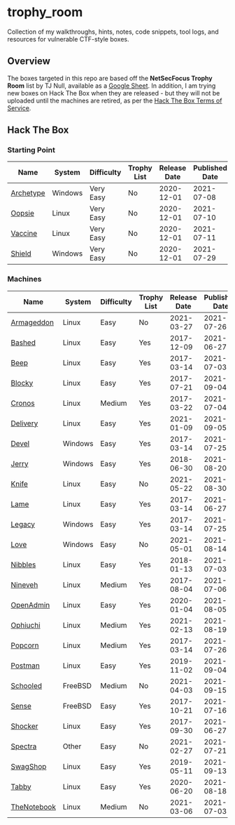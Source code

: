# trophy_room

Collection of my walkthroughs, hints, notes, code snippets, tool logs, and resources for vulnerable CTF-style boxes.

## Overview

The boxes targeted in this repo are based off the **NetSecFocus Trophy Room** list by TJ Null, available as a [Google Sheet](https://docs.google.com/spreadsheets/d/1dwSMIAPIam0PuRBkCiDI88pU3yzrqqHkDtBngUHNCw8/htmlview). In addition, I am trying new boxes on Hack The Box when they are released - but they will not be uploaded until the machines are retired, as per the [Hack The Box Terms of Service](https://www.hackthebox.eu/tos).

## Hack The Box

### Starting Point

| Name | System | Difficulty | Trophy List | Release Date | Published Date |
| ---- |--------|------------|-------------|--------------|----------------|
| [Archetype](hackthebox/startingpoint/1_archetype) | Windows | Very Easy | No | 2020-12-01 | 2021-07-08 |
| [Oopsie](hackthebox/startingpoint/2_oopsie) | Linux | Very Easy | No | 2020-12-01 | 2021-07-10 |
| [Vaccine](hackthebox/startingpoint/3_vaccine) | Linux | Very Easy | No | 2020-12-01 | 2021-07-11 |
| [Shield](hackthebox/startingpoint/4_shield) | Windows | Very Easy | No | 2020-12-01 | 2021-07-29 |

### Machines

| Name | System | Difficulty | Trophy List | Release Date | Published Date |
| ---- |--------|------------|-------------|--------------|----------------|
| [Armageddon](hackthebox/machines/armageddon) | Linux | Easy | No | 2021-03-27 | 2021-07-26 |
| [Bashed](hackthebox/machines/bashed) | Linux | Easy | Yes | 2017-12-09 | 2021-06-27 |
| [Beep](hackthebox/machines/beep) | Linux | Easy | Yes | 2017-03-14 | 2021-07-03 |
| [Blocky](hackthebox/machines/blocky) | Linux | Easy | Yes | 2017-07-21 | 2021-09-04 |
| [Cronos](hackthebox/machines/cronos) | Linux | Medium | Yes | 2017-03-22 | 2021-07-04 |
| [Delivery](hackthebox/machines/delivery) | Linux | Easy | Yes | 2021-01-09 | 2021-09-05 |
| [Devel](hackthebox/machines/devel) | Windows | Easy | Yes | 2017-03-14 | 2021-07-25 |
| [Jerry](hackthebox/machines/jerry) | Windows | Easy | Yes | 2018-06-30 | 2021-08-20 |
| [Knife](hackthebox/machines/knife) | Linux | Easy | No | 2021-05-22 | 2021-08-30 |
| [Lame](hackthebox/machines/lame) | Linux | Easy | Yes | 2017-03-14 | 2021-06-27 |
| [Legacy](hackthebox/machines/legacy) | Windows | Easy | Yes | 2017-03-14 | 2021-07-25 |
| [Love](hackthebox/machines/love) | Windows | Easy | No | 2021-05-01 | 2021-08-14 |
| [Nibbles](hackthebox/machines/nibbles) | Linux | Easy | Yes | 2018-01-13 | 2021-07-03 |
| [Nineveh](hackthebox/machines/nineveh) | Linux | Medium | Yes | 2017-08-04 | 2021-07-06 |
| [OpenAdmin](hackthebox/machines/openadmin) | Linux | Easy | Yes | 2020-01-04 | 2021-08-05 |
| [Ophiuchi](hackthebox/machines/ophiuchi) | Linux | Medium | Yes | 2021-02-13 | 2021-08-19 |
| [Popcorn](hackthebox/machines/popcorn) | Linux | Medium | Yes | 2017-03-14 | 2021-07-26 |
| [Postman](hackthebox/machines/postman) | Linux | Easy | Yes | 2019-11-02 | 2021-09-04 |
| [Schooled](hackthebox/machines/schooled) | FreeBSD | Medium | No | 2021-04-03 | 2021-09-15 |
| [Sense](hackthebox/machines/sense) | FreeBSD | Easy | Yes | 2017-10-21 | 2021-07-16 |
| [Shocker](hackthebox/machines/shocker) | Linux | Easy | Yes | 2017-09-30 | 2021-06-27 |
| [Spectra](hackthebox/machines/spectra) | Other | Easy | No | 2021-02-27 | 2021-07-21 |
| [SwagShop](hackthebox/machines/swagshop) | Linux | Easy | Yes | 2019-05-11 | 2021-09-13 |
| [Tabby](hackthebox/machines/tabby) | Linux | Easy | Yes | 2020-06-20 | 2021-08-18 |
| [TheNotebook](hackthebox/machines/thenotebook) | Linux | Medium | No | 2021-03-06 | 2021-07-03 |
